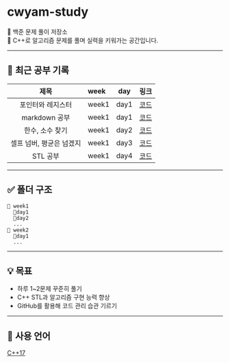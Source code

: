 # cwyam-study

🧠 백준 문제 풀이 저장소  
📝 C++로 알고리즘 문제를 풀며 실력을 키워가는 공간입니다.

---

## 🚀 최근 공부 기록

 제목       | week | day   | 링크  
:---:|:---|:---:|:---
포인터와 레지스터|week1|day1|[코드](week1/day1/pointer_reference.md)
markdown 공부|week1|day1|[코드](week1/day1/markdown_study.md)
한수, 소수 찾기|week1|day2|[코드](week1/day2/day2.md)
셀프 넘버, 평균은 넘겠지|week1|day3|[코드](week1/day3/day3.md)
STL 공부|week1|day4|[코드](week1/day4/STL_study.md)

---

## ✅ 폴더 구조
```
📁 week1
  📁day1
  📁day2
  ...
📁 week2
  📁day1
  ...
```
---

## 💡 목표

- 하루 1~2문제 꾸준히 풀기
- C++ STL과 알고리즘 구현 능력 향상
- GitHub를 활용해 코드 관리 습관 기르기

---

## 📌 사용 언어
[C++17](https://img.shields.io/badge/C++17-00599C?logo=c%2b%2b&logoColor=white)
